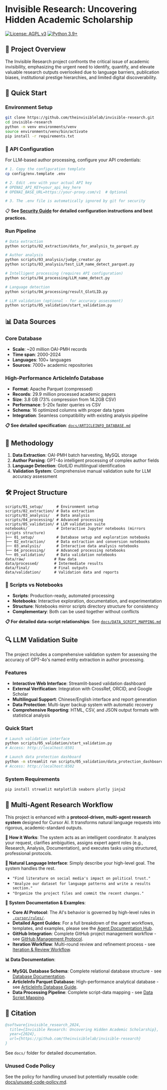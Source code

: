 # Invisible Research: Uncovering Hidden Academic Scholarship

[![License: AGPL v3](https://img.shields.io/badge/License-AGPL%20v3-blue.svg)](https://www.gnu.org/licenses/agpl-3.0)
[![Python 3.9+](https://img.shields.io/badge/python-3.9+-blue.svg)](https://www.python.org/downloads/)

## 📖 Project Overview

The Invisible Research project confronts the critical issue of academic invisibility, emphasizing the urgent need to identify, quantify, and elevate valuable research outputs overlooked due to language barriers, publication biases, institutional prestige hierarchies, and limited digital discoverability.

## 🚀 Quick Start

### Environment Setup
```bash
git clone https://github.com/theinvisiblelab/invisible-research.git
cd invisible-research
python -m venv environments/venv
source environments/venv/bin/activate
pip install -r requirements.txt
```

### 🔐 API Configuration
For LLM-based author processing, configure your API credentials:

```bash
# 1. Copy the configuration template
cp config/env.template .env

# 2. Edit .env with your actual API key
# OPENAI_API_KEY=your_api_key_here
# OPENAI_BASE_URL=https://your-proxy.com/v1  # Optional

# 3. The .env file is automatically ignored by git for security
```

📋 **See [Security Guide](docs/SECURITY_GUIDE.md) for detailed configuration instructions and best practices.**

### Run Pipeline
```bash
# Data extraction
python scripts/02_extraction/data_for_analysis_to_parquet.py

# Author analysis  
python scripts/03_analysis/judge_creator.py
python scripts/03_analysis/test_LLM_name_detect_parquet.py

# Intelligent processing (requires API configuration)
python scripts/04_processing/LLM_name_detect.py

# Language detection
python scripts/04_processing/result_GlotLID.py

# LLM validation (optional - for accuracy assessment)
python scripts/05_validation/start_validation.py
```

## 📊 Data Sources

### Core Database
- **Scale**: ~20 million OAI-PMH records
- **Time span**: 2000-2024  
- **Languages**: 100+ languages
- **Sources**: 7000+ academic repositories

### High-Performance ArticleInfo Database
- **Format**: Apache Parquet (compressed)
- **Records**: 29.9 million processed academic papers
- **Size**: 3.8 GB (73% compression from 14.2GB CSV)
- **Performance**: 5-20x faster queries vs CSV
- **Schema**: 16 optimized columns with proper data types
- **Integration**: Seamless compatibility with existing analysis pipeline

**📋 See detailed specification**: [`docs/ARTICLEINFO_DATABASE.md`](docs/ARTICLEINFO_DATABASE.md)

## 🔬 Methodology

1. **Data Extraction**: OAI-PMH batch harvesting, MySQL storage
2. **Author Parsing**: GPT-4o intelligent processing of complex author fields
3. **Language Detection**: GlotLID multilingual identification
4. **Validation System**: Comprehensive manual validation suite for LLM accuracy assessment

## 🛠️ Project Structure

```
scripts/01_setup/      # Environment setup
scripts/02_extraction/ # Data extraction
scripts/03_analysis/   # Data analysis  
scripts/04_processing/ # Advanced processing
scripts/05_validation/ # LLM validation suite
notebooks/             # Interactive Jupyter notebooks (mirrors scripts structure)
├── 01_setup/          # Database setup and exploration notebooks
├── 02_extraction/     # Data extraction and conversion notebooks
├── 03_analysis/       # Interactive data analysis notebooks
├── 04_processing/     # Advanced processing notebooks
└── 05_validation/     # Data validation notebooks
data/raw/             # Raw data
data/processed/       # Intermediate results
data/final/           # Final outputs
data/validation/      # Validation data and reports
```

### 🔄 Scripts vs Notebooks
- **Scripts**: Production-ready, automated processing
- **Notebooks**: Interactive exploration, documentation, and experimentation
- **Structure**: Notebooks mirror scripts directory structure for consistency
- **Complementary**: Both can be used together without conflicts

**📋 For detailed data-script relationships**: See [`docs/DATA_SCRIPT_MAPPING.md`](docs/DATA_SCRIPT_MAPPING.md)

## 🔍 LLM Validation Suite

The project includes a comprehensive validation system for assessing the accuracy of GPT-4o's named entity extraction in author processing.

### Features
- **Interactive Web Interface**: Streamlit-based validation dashboard
- **External Verification**: Integration with CrossRef, ORCID, and Google Scholar
- **Multilingual Support**: Chinese/English interface and report generation
- **Data Protection**: Multi-layer backup system with automatic recovery
- **Comprehensive Reporting**: HTML, CSV, and JSON output formats with statistical analysis

### Quick Start
```bash
# Launch validation interface
python scripts/05_validation/start_validation.py
# Access: http://localhost:8501

# Launch data protection dashboard
python -m streamlit run scripts/05_validation/data_protection_dashboard.py --server.port 8502
# Access: http://localhost:8502
```

### System Requirements
```bash
pip install streamlit matplotlib seaborn plotly jinja2
```

## 🤖 Multi-Agent Research Workflow

This project is enhanced with a **protocol-driven, multi-agent research system** designed for Cursor AI. It transforms natural language requests into rigorous, academic-standard outputs.

**🎯 How it Works**: The system acts as an intelligent coordinator. It analyzes your request, clarifies ambiguities, assigns expert agent roles (e.g., Research, Analysis, Documentation), and executes tasks using structured, professional protocols.

**💬 Natural Language Interface**: Simply describe your high-level goal. The system handles the rest.
- `"Find literature on social media's impact on political trust."`
- `"Analyze our dataset for language patterns and write a results section."`
- `"Organize the project files and commit the recent changes."`

**📖 System Documentation & Examples**:
- **Core AI Protocol**: The AI's behavior is governed by high-level rules in [`.cursor/rules/`](.cursor/rules/).
- **Detailed Agent Guides**: For a full breakdown of the agent workflows, templates, and examples, please see the [Agent Documentation Hub](docs/agents/).
- **GitHub Integration**: Complete GitHub project management workflow - see [GitHub Management Protocol](docs/agents/github-management.md).
- **Iteration Workflow**: Multi-round review and refinement process - see [Iteration & Review Workflow](docs/agents/iteration-workflow.md).

**📊 Data Documentation**:
- **MySQL Database Schema**: Complete relational database structure - see [Database Documentation](docs/README.md).
- **ArticleInfo Parquet Database**: High-performance analytical database - see [ArticleInfo Database Guide](docs/ARTICLEINFO_DATABASE.md).
- **Data Processing Pipeline**: Complete script-data mapping - see [Data Script Mapping](docs/DATA_SCRIPT_MAPPING.md).

## 📝 Citation

```bibtex
@software{invisible_research_2024,
  title={Invisible Research: Uncovering Hidden Academic Scholarship},
  year={2024},
  url={https://github.com/theinvisiblelab/invisible-research}
}
```

See `docs/` folder for detailed documentation.

### Unused Code Policy
See the policy for handling unused but potentially reusable code: [docs/unused-code-policy.md](docs/unused-code-policy.md).
